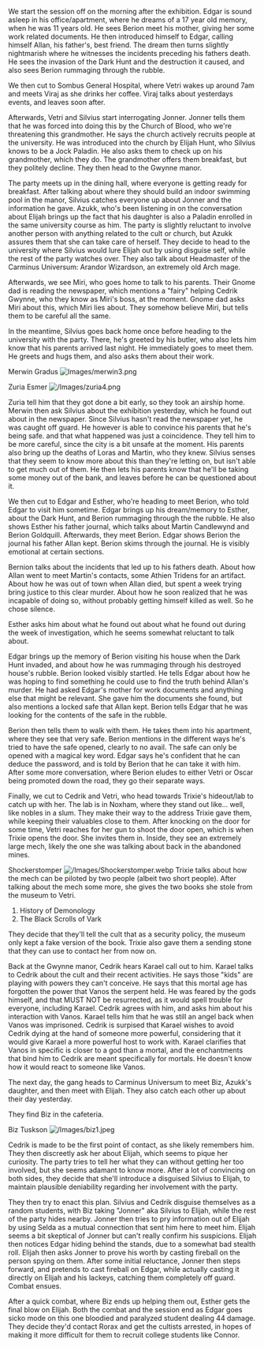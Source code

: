 We start the session off on the morning after the exhibition. Edgar is sound asleep in his office/apartment, where he dreams of a 17 year old memory, when he was 11 years old. He sees Berion meet his mother, giving her some work related documents. He then introduced himself to Edgar, calling himself Allan, his father's, best friend. The dream then turns slightly nightmarish where he witnesses the incidents preceding his fathers death. He sees the invasion of the Dark Hunt and the destruction it caused, and also sees Berion rummaging through the rubble.

We then cut to Sombus General Hospital, where Vetri wakes up around 7am and meets Viraj as she drinks her coffee. Viraj talks about yesterdays events, and leaves soon after. 

Afterwards, Vetri and Silvius start interrogating Jonner. Jonner tells them that he was forced into doing this by the Church of Blood, who we're threatening this grandmother. He says the church actively recruits people at the university. He was introduced into the church by Elijah Hunt, who Silvius knows to be a Jock Paladin. He also asks them to check up on his grandmother, which they do. The grandmother offers them breakfast, but they politely decline. They then head to the Gwynne manor.

The party meets up in the dining hall, where everyone is getting ready for breakfast. After talking about where they should build an indoor swimming pool in the manor, Silvius catches everyone up about Jonner and the information he gave. Azukk, who's been listening in on the conversation about Elijah brings up the fact that his daughter is also a Paladin enrolled in the same university course as him. The party is slightly reluctant to involve another person with anything related to the cult or church, but Azukk assures them that she can take care of herself. They decide to head to the university where Silvius would lure Elijah out by using disguise self, while the rest of the party watches over. They also talk about Headmaster of the Carminus Universum: Arandor Wizardson, an extremely old Arch mage.

Afterwards, we see Miri, who goes home to talk to his parents. Their Gnome dad is reading the newspaper, which mentions a "fairy" helping Cedrik Gwynne, who they know as Miri's boss, at the moment. Gnome dad asks Miri about this, which Miri lies about. They somehow believe Miri, but tells them to be careful all the same.

In the meantime, Silvius goes back home once before heading to the university with the party. There, he's greeted by his butler, who also lets him know that his parents arrived last night. He immediately goes to meet them. He greets and hugs them, and also asks them about their work. 

Merwin Gradus
![Images/merwin3.png](Images/merwin3.png)

Zuria Esmer
![/Images/zuria4.png](/Images/zuria4.png)

Zuria tell him that they got done a bit early, so they took an airship home. Merwin then ask Silvius about the exhibition yesterday, which he found out about in the newspaper. Since Silvius hasn't read the newspaper yet, he was caught off guard. He however is able to convince his parents that he's being safe. and that what happened was just a coincidence. They tell him to be more careful, since the city is a bit unsafe at the moment. His parents also bring up the deaths of Loras and Martin, who they knew. Silvius senses that they seem to know more about this than they're letting on, but isn't able to get much out of them. He then lets his parents know that he'll be taking some money out of the bank, and leaves before he can be questioned about it.

We then cut to Edgar and Esther, who're heading to meet Berion, who told Edgar to visit him sometime. Edgar brings up his dream/memory to Esther, about the Dark Hunt, and Berion rummaging through the the rubble. He also shows Esther his father journal, which talks about Martin Candlewynd and Berion Goldquill. Afterwards, they meet Berion. Edgar shows Berion the journal his father Allan kept. Berion skims through the journal. He is visibly emotional at certain sections. 

Bernion talks about the incidents that led up to his fathers death. About how Allan went to meet Martin's contacts, some Athien Tridens for an artifact. About how he was out of town when Allan died, but spent a week trying bring justice to this clear murder. About how he soon realized that he was incapable of doing so, without probably getting himself killed as well. So he chose silence. 

Esther asks him about what he found out about what he found out during the week of investigation, which he seems somewhat reluctant to talk about.

Edgar brings up the memory of Berion visiting his house when the Dark Hunt invaded, and about how he was rummaging through his destroyed house's rubble.  Berion looked visibly startled. He tells Edgar about how he was hoping to find something he could use to find the truth behind Allan's murder. He had asked Edgar's mother for work documents and anything else that might be relevant. She gave him the documents she found, but also mentions a locked safe that Allan kept. Berion tells Edgar that he was looking for the contents of the safe in the rubble.

Berion then tells them to walk with them. He takes them into his apartment, where they see that very safe. Berion mentions in the different ways he's tried to have the safe opened, clearly to no avail. The safe can only be opened with a magical key word. Edgar says he's confident that he can deduce the password, and is told by Berion that he can take it with him. After some more conversation, where Berion eludes to either Vetri or Oscar being promoted down the road, they go their separate ways.

Finally, we cut to Cedrik and Vetri, who head towards Trixie's hideout/lab to catch up with her. The lab is in Noxham, where they stand out like... well, like nobles in a slum. They make their way to the address Trixie gave them, while keeping their valuables close to them. After knocking on the door for some time, Vetri reaches for her gun to shoot the door open, which is when Trixie opens the door. She invites them in. Inside, they see an extremely large mech, likely the one she was talking about back in the abandoned mines.

Shockerstomper
![/Images/Shockerstomper.webp](/Images/Shockerstomper.webp)
Trixie talks about how the mech can be piloted by two people (albeit two short people). 
After talking about the mech some more, she gives the two books she stole from the museum to Vetri. 

1. History of Demonology 
2. The Black Scrolls of Vark
   
They decide that they'll tell the cult that as a security policy, the museum only kept a fake version of the book. Trixie also gave them a sending stone that they can use to contact her from now on.

Back at the Gwynne manor, Cedrik hears Karael call out to him. Karael talks to Cedrik about the cult and their recent activities. He says those "kids" are playing with powers they can't conceive. He says that this mortal age has forgotten the power that Vanos the serpent held. He was feared by the gods himself, and that MUST NOT be resurrected, as it would spell trouble for everyone, including Karael. Cedrik agrees with him, and asks him about his interaction with Vanos. Karael tells him that he was still an angel back when Vanos was imprisoned. Cedrik is surpised that Karael wishes to avoid Cedrik dying at the hand of someone more powerful, considering that it would give Karael a more powerful host to work with. Karael clarifies that Vanos in specific is closer to a god than a mortal, and the enchantments that bind him to Cedrik are meant specifically for mortals. He doesn't know how it would react to someone like Vanos.

The next day, the gang heads to Carminus Universum to meet Biz, Azukk's daughter, and then meet with Elijah. They also catch each other up about their day yesterday.

They find Biz in the cafeteria.

Biz Tuskson
![/Images/biz1.jpeg](/Images/biz1.jpeg)

Cedrik is made to be the first point of contact, as she likely remembers him. They then discreetly ask her about Elijah, which seems to pique her curiosity. The party tries to tell her what they can without getting her too involved, but she seems adamant to know more. After a lot of convincing on both sides, they decide that she'll introduce a disguised Silvius to Elijah, to maintain plausible deniability regarding her involvement with the party.

They then try to enact this plan. Silvius and Cedrik disguise themselves as a random students, with Biz taking "Jonner" aka Silvius to Elijah, while the rest of the party hides nearby. Jonner then tries to pry information out of Elijah by using Selda as a mutual connection that sent him here to meet him. Elijah seems a bit skeptical of Jonner but can't really confirm his suspicions. Elijah then notices Edgar hiding behind the stands, due to a somewhat bad stealth roll. Elijah then asks Jonner to prove his worth by casting fireball on the person spying on them. After some initial reluctance, Jonner then steps forward, and pretends to cast fireball on Edgar, while actually casting it directly on Elijah and his lackeys, catching them completely off guard. Combat ensues.

After a quick combat, where Biz ends up helping them out, Esther gets the final blow on Elijah. Both the combat and the session end as Edgar goes sicko mode on this one bloodied and paralyzed student dealing 44 damage.  They decide they'd contact Rorax and get the cultists arrested, in hopes of making it more difficult for them to recruit college students like Connor.

